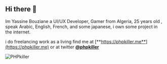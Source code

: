 ## Hi there 👋

Im Yassine Bouziane a UI/UX Developer, Gamer from Algeria, 25 years old , speak Arabic, English, French, and some japanese, i own some project in the internet.

i do freelancing work as a living find me at [**https://phpkiller.me**](https://phpkiller.me) or at twitter [**@phpkiller**](https://twitter.com/phpkiller)

![PHPkiller](https://cdn.discordapp.com/attachments/485096965374214144/753046836469694606/about_image.jpg)
